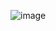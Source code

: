 ![image](https://user-images.githubusercontent.com/77496081/145509313-af65ed5f-cd88-497e-8e19-856bf4166e4c.png)
